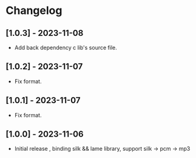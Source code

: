 # Changelog

## [1.0.3] - 2023-11-08
- Add back dependency c lib's source file.

## [1.0.2] - 2023-11-07
- Fix format.

## [1.0.1] - 2023-11-07
- Fix format.

## [1.0.0] - 2023-11-06
- Initial release , binding silk && lame library, support silk -> pcm -> mp3

